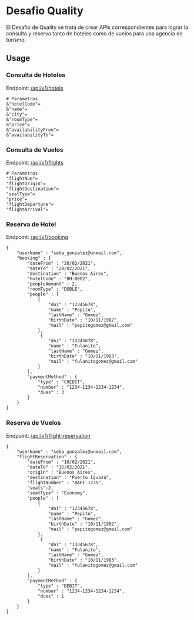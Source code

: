 # Desafio Quality

El Desafio de Quality se trata de crear APIs correspondientes para lograr la consulta y reserva tanto de hoteles como de vuelos para una agencia de turismo.

## Usage

### Consulta de Hoteles

Endpoint: [/api/v1/hotels](http://localhost:8080/api/v1/hotels)
```
# Parametros
&"hotelCode"=                
&"name"=
&"city"=
&"roomType"=
&"price"=
&"availabilityFrom"=
&"availabilityTo"=
```

### Consulta de Vuelos

Endpoint: [/api/v1/flights](http://localhost:8080/api/v1/flights)
```
# Parametros
"flightNum"=
"flightOrigin"=
"flightDestination"=
"seatType"=
"price"=
"flightDeparture"=
"flightArrival"=
```

### Reserva de Hotel

Endpoint: [/api/v1/booking](http://localhost:8080/api/v1/booking)

```
{
    "userName" : "seba_gonzalez@unmail.com",
    "booking" : {
        "dateFrom" : "20/02/2021",
        "dateTo" : "28/02/2021",
        "destination" : "Buenos Aires",
        "hotelCode" : "BH-0002",
        "peopleAmount" : 2,
        "roomType" : "DOBLE",
        "people" : [
            {
                "dni" : "12345678",
                "name" : "Pepito",
                "lastName" : "Gomez",
                "birthDate" : "10/11/1982",
                "mail" : "pepitogomez@gmail.com"
            },
             {
                "dni" : "13345678",
                "name" : "Fulanito",
                "lastName" : "Gomez",
                "birthDate" : "10/11/1983",
                "mail" : "fulanitogomez@gmail.com"
            }
        ],
        "paymentMethod" : {
            "type" : "CREDIT",
            "number" : "1234-1234-1234-1234",
            "dues" : 3
        }
    }
}
```

### Reserva de Vuelos

Endpoint: [/api/v1/flight-reservation](http://localhost:8080/api/v1/flight-reservation)
```
{
    "userName" : "seba_gonzalez@unmail.com",
    "flightReservation" : {
        "dateFrom" : "10/02/2021",
        "dateTo" : "15/02/2021",
        "origin" : "Buenos Aires",
        "destination" : "Puerto Iguazú",
        "flightNumber" : "BAPI-1235",
        "seats":2,
        "seatType" : "Economy",
        "people" : [
            {
                "dni" : "12345678",
                "name" : "Pepito",
                "lastName" : "Gomez",
                "birthDate" : "10/11/1982",
                "mail" : "pepitogomez@gmail.com"
            },
             {
                "dni" : "13345678",
                "name" : "Fulanito",
                "lastName" : "Gomez",
                "birthDate" : "10/11/1983",
                "mail" : "fulanitogomez@gmail.com"
            }
        ],
        "paymentMethod" : {
            "type" : "DEBIT",
            "number" : "1234-1234-1234-1234",
            "dues" : 1
        }
    }
}
```